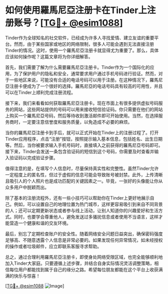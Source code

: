 # 如何使用羅馬尼亞注册卡在Tinder上注册账号？[[TG💪+ @esim1088](https://t.me/s/esim1088)]

Tinder作为全球知名的社交软件，已经成为许多人寻找爱情、建立友谊的重要平台。然而，由于某些国家或地区的网络限制，很多人可能会遇到无法直接注册Tinder的情况。这时，使用一个羅馬尼亞注册卡就显得尤为重要了。那么，具体应该如何操作呢？这篇文章将为你详细解答。

首先，我们需要了解为什么需要羅馬尼亞注册卡。Tinder作为一个国际化的应用，为了保护用户的隐私和安全，通常要求用户通过手机号码进行验证。然而，对于一些地区来说，可能没有合适的电话号码可以用于注册。在这种情况下，羅馬尼亞注册卡便成为了一个很好的选择。羅馬尼亞的电话号码具有较高的可用性，并且可以在Tinder上顺利完成注册流程。

接下来，我们来看看如何获取羅馬尼亞注册卡。现在市面上有很多提供虚拟号码服务的网站，这些网站提供的号码可以用来接收短信验证码。你只需要在他们的网站上购买一个羅馬尼亞号码，然后等待收到激活邮件即可开始使用。当然，在选择服务商时，一定要注意信誉度和服务质量，以免造成不必要的麻烦。

当你的羅馬尼亞注册卡到手后，就可以正式开始在Tinder上的注册过程了。打开Tinder应用程序，点击“注册”按钮，按照提示输入基本信息，包括姓名、出生日期等。然后，当你被要求输入手机号码时，直接填入之前获得的羅馬尼亞号码即可。接下来，Tinder会发送一条包含验证码的短信到这个号码，你需要及时查看并输入验证码以完成验证步骤。

值得注意的是，在填写个人信息时，尽量保持真实性和完整性。虽然Tinder允许一定程度上的匿名性，但过于虚假的信息可能会导致账号被封禁。此外，上传清晰且吸引人的个人照片也是成功匹配的关键因素之一。毕竟，一张好的头像能让你从众多用户中脱颖而出。

除了基本的注册流程外，还有一些小技巧可以帮助你在Tinder上更好地展示自己。例如，可以设置自己的地理位置为热门城市，这样更容易吸引到来自不同背景的人；还可以定期更新状态或者参与线上活动，让别人知道你的兴趣爱好和生活方式。同时，也要学会尊重他人，避免发送过多骚扰信息或者使用不当语言，这样才能营造一个健康和谐的交友环境。

最后，别忘了定期检查账户的安全性。随着网络安全问题日益突出，确保密码强度足够高、不随意透露个人信息是非常必要的。如果发现任何异常情况，如未经授权的操作或者垃圾邮件，应立即联系客服寻求帮助。

总之，通过合理利用羅馬尼亞注册卡，即使身处网络受限区域，也完全能够顺利地加入Tinder大家庭。只要遵循上述步骤，并结合自身实际情况灵活调整策略，相信每位用户都能找到属于自己的缘分之路。希望每位朋友都能在这个平台上收获满满的快乐与惊喜！

[[TG💪+ @esim1088](https://t.me/s/esim1088) ![Image](https://i.postimg.cc/4NQfJmqS/Snipaste-2025-05-13-00-14-12.png)]